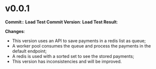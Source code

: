 # v0.0.1

**Commit:**:
**Load Test Commit Version**:
**Load Test Result**:

**Changes**:
- This version uses an API to save payments in a redis list as queue;
- A worker pool consumes the queue and process the payments in the default endpoint;
- A redis is used with a sorted set to see the stored payments;
- This version has inconsistencies and will be improved.
